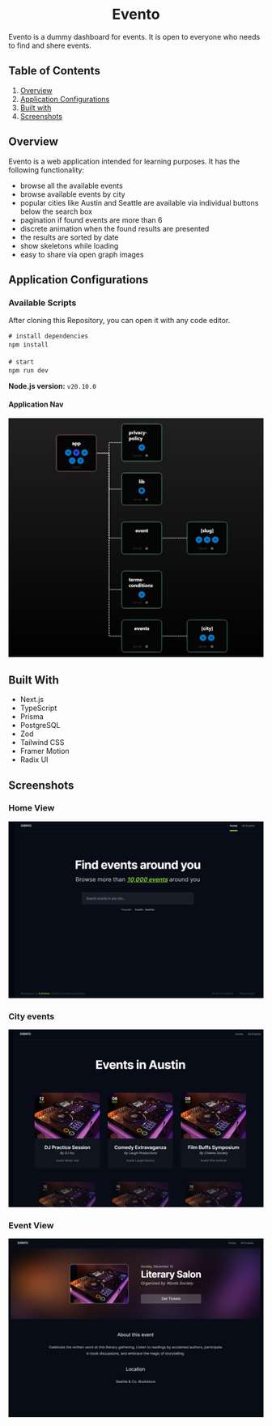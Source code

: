 <p id="start" align="center">
<br>

  <h1 align="center" color='7582EB'>Evento</h1>
  
</p>
Evento is a dummy dashboard for events. It is open to everyone who needs to find and shere events.

## Table of Contents

1. <a href="#overview">Overview</a>
2. <a href="appConfig">Application Configurations</a>
3. <a href="#builtWith">Built with</a>
4. <a href="#appShots">Screenshots</a>

<h2 id="overview">Overview</h2>
Evento is a web application intended for learning purposes. It has the following functionality:

- browse all the available events
- browse available events by city
- popular cities like Austin and Seattle are available via individual buttons below the search box
- pagination if found events are more than 6
- discrete animation when the found results are presented
- the results are sorted by date
- show skeletons while loading
- easy to share via open graph images

<h2 id="appConfig">Application Configurations</h2>

### Available Scripts

After cloning this Repository, you can open it with any code editor.

```javascript
# install dependencies
npm install

# start
npm run dev
```

**Node.js version:** `v20.10.0`

#### Application Nav

![Application Nav](/appScreens/evento_nav.jpg)

<h2 id="builtWith">Built With</h2>

- Next.js
- TypeScript
- Prisma
- PostgreSQL
- Zod
- Tailwind CSS
- Framer Motion
- Radix UI

<h2 id="appShots">Screenshots</h2>

### Home View

![Home View](/appScreens/home.jpg)

### City events

![City Events](/appScreens/events_city.jpg)

### Event View

![Event View](/appScreens/event.jpg)

